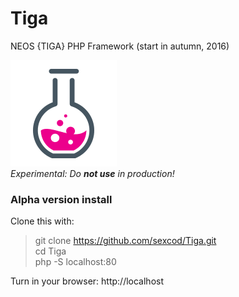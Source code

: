 # Tiga
NEOS {TIGA} PHP Framework (start in autumn, 2016)

![Experimental](https://github.com/sexcod/Tiga/blob/master/img/expicon.png)   
_Experimental: Do **not use** in production!_

### Alpha version install
Clone this with:

> git clone https://github.com/sexcod/Tiga.git  
> cd Tiga   
> php -S localhost:80 
  
Turn in your browser: http://localhost



